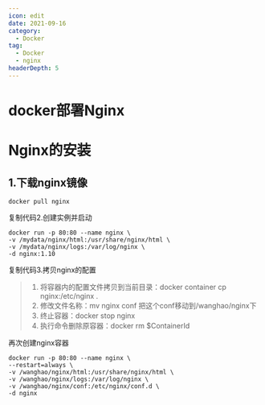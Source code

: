 ```yaml
---
icon: edit
date: 2021-09-16
category:
  - Docker
tag:
  - Docker
  - nginx 
headerDepth: 5
---
```



# docker部署Nginx
# Nginx的安装

## 1.下载nginx镜像

```shell
docker pull nginx
```

复制代码2.创建实例并启动

```shell
docker run -p 80:80 --name nginx \
-v /mydata/nginx/html:/usr/share/nginx/html \
-v /mydata/nginx/logs:/var/log/nginx \
-d nginx:1.10
```

复制代码3.拷贝nginx的配置
>1.  将容器内的配置文件拷贝到当前目录：docker container cp nginx:/etc/nginx .
>2.  修改文件名称：mv nginx conf  把这个conf移动到/wanghao/nginx下
>3.  终止容器：docker stop nginx
>4.  执行命令删除原容器：docker rm $ContainerId

再次创建nginx容器
```shell
docker run -p 80:80 --name nginx \
--restart=always \
-v /wanghao/nginx/html:/usr/share/nginx/html \
-v /wanghao/nginx/logs:/var/log/nginx \
-v /wanghao/nginx/conf:/etc/nginx/conf.d \
-d nginx
```

